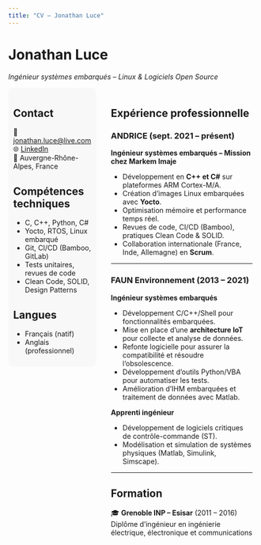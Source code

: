 ```yaml
---
title: "CV – Jonathan Luce"
---
```


# Jonathan Luce
*Ingénieur systèmes embarqués – Linux & Logiciels Open Source*

<div style="display: flex; gap: 20px; align-items: flex-start;">

<div style="flex: 1; padding: 10px; background-color:#f8f8f8; border-radius:10px;">

## Contact
📧 [jonathan.luce@live.com](mailto:jonathan.luce@live.com)  
🌐 [LinkedIn](https://www.linkedin.com/in/jonathan-luce-864202141/)  
📍 Auvergne-Rhône-Alpes, France  

## Compétences techniques
- C, C++, Python, C#  
- Yocto, RTOS, Linux embarqué  
- Git, CI/CD (Bamboo, GitLab)  
- Tests unitaires, revues de code  
- Clean Code, SOLID, Design Patterns  

## Langues
- Français (natif)  
- Anglais (professionnel)  

</div>

<div style="flex: 2; padding: 10px;">

## Expérience professionnelle

### ANDRICE (sept. 2021 – présent)  
**Ingénieur systèmes embarqués – Mission chez Markem Imaje**  
- Développement en **C++ et C#** sur plateformes ARM Cortex-M/A.  
- Création d’images Linux embarquées avec **Yocto**.  
- Optimisation mémoire et performance temps réel.  
- Revues de code, CI/CD (Bamboo), pratiques Clean Code & SOLID.  
- Collaboration internationale (France, Inde, Allemagne) en **Scrum**.  

---

### FAUN Environnement (2013 – 2021)  
**Ingénieur systèmes embarqués**  
- Développement C/C++/Shell pour fonctionnalités embarquées.  
- Mise en place d’une **architecture IoT** pour collecte et analyse de données.  
- Refonte logicielle pour assurer la compatibilité et résoudre l’obsolescence.  
- Développement d’outils Python/VBA pour automatiser les tests.  
- Amélioration d’IHM embarquées et traitement de données avec Matlab.  

**Apprenti ingénieur**  
- Développement de logiciels critiques de contrôle-commande (ST).  
- Modélisation et simulation de systèmes physiques (Matlab, Simulink, Simscape).  

---

## Formation
🎓 **Grenoble INP – Esisar** (2011 – 2016)  
Diplôme d’ingénieur en ingénierie électrique, électronique et communications  

</div>
</div>
